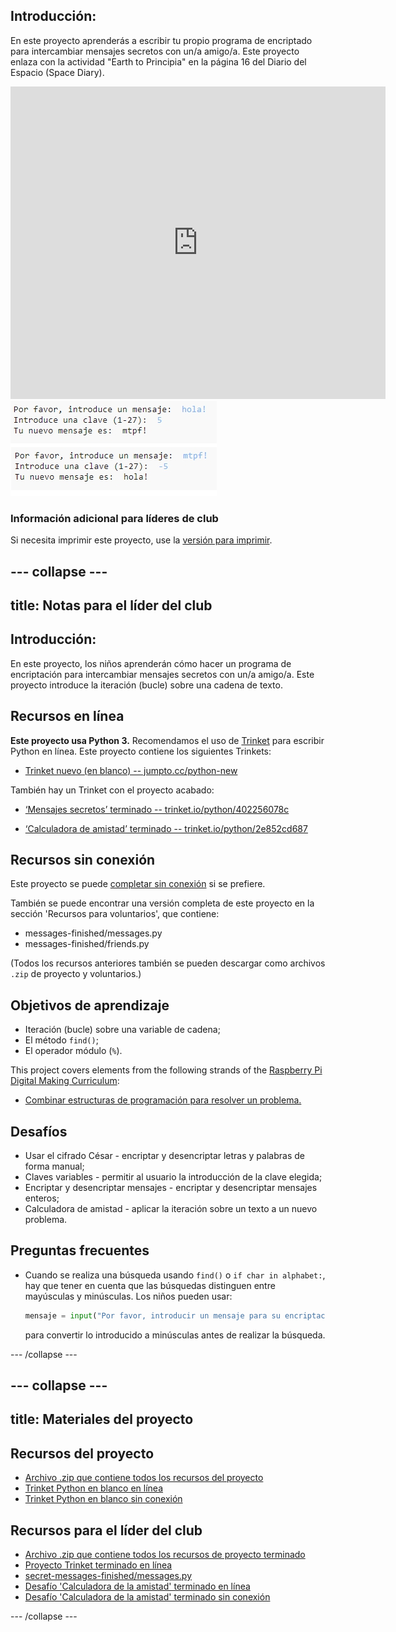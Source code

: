 ## Introducción:

En este proyecto aprenderás a escribir tu propio programa de encriptado para intercambiar mensajes secretos con un/a amigo/a. Este proyecto enlaza con la actividad "Earth to Principia" en la página 16 del Diario del Espacio (Space Diary).

<div class="trinket">
  <iframe src="https://trinket.io/embed/python/402256078c?outputOnly=true&start=result" width="600" height="500" frameborder="0" marginwidth="0" marginheight="0" allowfullscreen>
  </iframe>
  <img src="images/messages-finished.png">
</div>

### Información adicional para líderes de club

Si necesita imprimir este proyecto, use la [versión para imprimir](https://projects.raspberrypi.org/en/projects/secret-messages/print).

## \--- collapse \---

## title: Notas para el líder del club

## Introducción:

En este proyecto, los niños aprenderán cómo hacer un programa de encriptación para intercambiar mensajes secretos con un/a amigo/a. Este proyecto introduce la iteración (bucle) sobre una cadena de texto.

## Recursos en línea

**Este proyecto usa Python 3.** Recomendamos el uso de [Trinket](https://trinket.io/) para escribir Python en línea. Este proyecto contiene los siguientes Trinkets:

* [Trinket nuevo (en blanco) -- jumpto.cc/python-new](http://jumpto.cc/python-new)

También hay un Trinket con el proyecto acabado:

* [‘Mensajes secretos’ terminado -- trinket.io/python/402256078c](https://trinket.io/python/402256078c)

* [‘Calculadora de amistad’ terminado -- trinket.io/python/2e852cd687](https://trinket.io/python/2e852cd687)

## Recursos sin conexión

Este proyecto se puede [completar sin conexión](https://www.codeclubprojects.org/en-GB/resources/python-working-offline/) si se prefiere.

También se puede encontrar una versión completa de este proyecto en la sección 'Recursos para voluntarios', que contiene:

* messages-finished/messages.py
* messages-finished/friends.py

(Todos los recursos anteriores también se pueden descargar como archivos `.zip` de proyecto y voluntarios.)

## Objetivos de aprendizaje

* Iteración (bucle) sobre una variable de cadena;
* El método `find()`;
* El operador módulo (`%`).

This project covers elements from the following strands of the [Raspberry Pi Digital Making Curriculum](https://rpf.io/curriculum):

* [Combinar estructuras de programación para resolver un problema.](https://www.raspberrypi.org/curriculum/programming/builder)

## Desafíos

* Usar el cifrado César - encriptar y desencriptar letras y palabras de forma manual;
* Claves variables - permitir al usuario la introducción de la clave elegida;
* Encriptar y desencriptar mensajes - encriptar y desencriptar mensajes enteros;
* Calculadora de amistad - aplicar la iteración sobre un texto a un nuevo problema.

## Preguntas frecuentes

* Cuando se realiza una búsqueda usando `find()` o `if char in alphabet:`, hay que tener en cuenta que las búsquedas distinguen entre mayúsculas y minúsculas. Los niños pueden usar:
    
    ```python
    mensaje = input("Por favor, introducir un mensaje para su encriptación: ").lower()
    ```
    
    para convertir lo introducido a minúsculas antes de realizar la búsqueda.

\--- /collapse \---

## \--- collapse \---

## title: Materiales del proyecto

## Recursos del proyecto

* [Archivo .zip que contiene todos los recursos del proyecto](resources/secret-messages-project-resources.zip)
* [Trinket Python en blanco en línea](http://jumpto.cc/python-new)
* [Trinket Python en blanco sin conexión](resources/new-new.py)

## Recursos para el líder del club

* [Archivo .zip que contiene todos los recursos de proyecto terminado](resources/secret-messages-volunteer-resources.zip)
* [Proyecto Trinket terminado en línea](https://trinket.io/python/402256078c)
* [secret-messages-finished/messages.py](resources/secret-messages-finished-messages.py)
* [Desafío 'Calculadora de la amistad' terminado en línea](https://trinket.io/python/2e852cd687)
* [Desafío 'Calculadora de la amistad' terminado sin conexión](resources/friendship-calculator-finished-friends.py)

\--- /collapse \---
